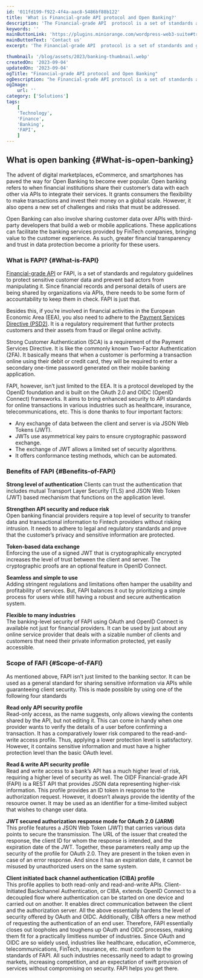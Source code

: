 ```yaml
---
id: '011fd199-f922-4f4a-aac8-5486bf88b122'
title: 'What is Financial-grade API protocol and Open Banking?'
description: 'The Financial-grade API  protocol is a set of standards and guidelines that aim to ensure the security and reliability of APIs  used in the financial industry. APIs are a way for different software systems to communicate and exchange data. FAPI provides a framework for financial institutions to develop and implement APIs that meet certain security and privacy requirements. '
keywords: ''
mainButtonLink: 'https://plugins.miniorange.com/wordpress-web3-suite#trial-form'
mainButtonText: 'Contact us'
excerpt: 'The Financial-grade API  protocol is a set of standards and guidelines that aim to ensure the security and reliability of APIs used in the financial industry. APIs are a way for different software systems to communicate and exchange data. FAPI provides a framework for financial institutions to develop and implement APIs that meet certain security and privacy requirements. '

thumbnail: '/blog/assets/2023/banking-thumbnail.webp'
createdOn: '2023-09-04'
updatedOn: '2023-09-04'
ogTitle: "Financial-grade API protocol and Open Banking"
ogDescription: "he Financial-grade API protocol is a set of standards and guidelines that aim to ensure the security and reliability of APIs used in the financial industry."
ogImage:
    url: ''
category: ['Solutions']
tags:
    [
	'Technology',
    'Finance',
    'Banking',
    'FAPI',
    ]
---
```


## What is open banking {#What-is-open-banking}

The advent of digital marketplaces, eCommerce, and smartphones has paved the way for Open Banking to become ever popular. Open banking refers to when financial institutions share their customer’s data with each other via APIs to integrate their services. It grants consumers the flexibility to make transactions and invest their money on a global scale. However, it also opens a new set of challenges and risks that must be addressed.

Open Banking can also involve sharing customer data over APIs with third-party developers that build a web or mobile applications. These applications can facilitate the banking services provided by FinTech companies, bringing value to the customer experience. As such, greater financial transparency and trust in data protection become a priority for these users.

### What is FAPI? {#What-is-FAPI}

[Financial-grade API](https://www.example.com) or FAPI, is a set of standards and regulatory guidelines to protect sensitive customer data and prevent bad actors from manipulating it. Since financial records and personal details of users are being shared by organizations via APIs, there needs to be some form of accountability to keep them in check. FAPI is just that.

Besides this, if you’re involved in financial activities in the European Economic Area (EEA), you also need to adhere to the [Payment Services Directive (PSD2)](https://www.example.com). It is a regulatory requirement that further protects customers and their assets from fraud or illegal online activity.

Strong Customer Authentication (SCA) is a requirement of the Payment Services Directive. It is like the commonly known Two-Factor Authentication (2FA). It basically means that when a customer is performing a transaction online using their debit or credit card, they will be required to enter a secondary one-time password generated on their mobile banking application.

FAPI, however, isn’t just limited to the EEA. It is a protocol developed by the OpenID foundation and is built on the OAuth 2.0 and OIDC (OpenID Connect) frameworks. It aims to bring enhanced security to API standards for online transactions in various industries such as healthcare, insurance, telecommunications, etc. This is done thanks to four important factors:

- Any exchange of data between the client and server is via JSON Web Tokens (JWT).
- JWTs use asymmetrical key pairs to ensure cryptographic password exchange.
- The exchange of JWT allows a limited set of security algorithms.
- It offers conformance testing methods, which can be automated.

### Benefits of FAPI {#Benefits-of-FAPI}

**Strong level of authentication**
Clients can trust the authentication that includes mutual Transport Layer Security (TLS) and JSON Web Token (JWT) based mechanism that functions on the application level.

**Strengthen API security and reduce risk**  
Open banking financial providers require a top level of security to transfer data and transactional information to Fintech providers without risking intrusion. It needs to adhere to legal and regulatory standards and prove that the customer’s privacy and sensitive information are protected.

**Token-based data exchange**  
Enforcing the use of a signed JWT that is cryptographically encrypted increases the level of trust between the client and server. The cryptographic proofs are an optional feature in OpenID Connect.

**Seamless and simple to use**  
Adding stringent regulations and limitations often hamper the usability and profitability of services. But, FAPI balances it out by prioritizing a simple process for users while still having a robust and secure authentication system.

**Flexible to many industries**  
The banking-level security of FAPI using OAuth and OpenID Connect is available not just for financial providers. It can be used by just about any online service provider that deals with a sizable number of clients and customers that need their private information protected, yet easily accessible.

### Scope of FAFI {#Scope-of-FAFI}

As mentioned above, FAPI isn’t just limited to the banking sector. It can be used as a general standard for sharing sensitive information via APIs while guaranteeing client security. This is made possible by using one of the following four standards

**Read only API security profile**  
Read-only access, as the name suggests, only allows viewing the contents shared by the API, but not editing it. This can come in handy when one provider wants to verify the details of a user before confirming a transaction. It has a comparatively lower risk compared to the read-and-write access profile. Thus, applying a lower protection level is satisfactory. However, it contains sensitive information and must have a higher protection level than the basic OAuth level.

**Read & write API security profile**  
Read and write access to a bank’s API has a much higher level of risk, requiring a higher level of security as well. The OIDF Financial-grade API (FAPI) is a REST API that provides JSON data representing higher-risk information. This profile provides an ID token in response to the authorization request. However, it doesn’t always provide the identity of the resource owner. It may be used as an identifier for a time-limited subject that wishes to change user data.

**JWT secured authorization response mode for OAuth 2.0 (JARM)**  
 This profile features a JSON Web Token (JWT) that carries various data points to secure the transmission. The URL of the issuer that created the response, the client ID for whom the response is intended, and the expiration date of the JWT. Together, these parameters really amp up the security of the profile for OAuth 2.0. They are present in the token even in case of an error response. And since it has an expiration date, it cannot be misused by unauthorized users on the same system.

**Client initiated back channel authentication (CIBA) profile**  
This profile applies to both read-only and read-and-write APIs. Client-Initiated Backchannel Authentication, or CIBA, extends OpenID Connect to a decoupled flow where authentication can be started on one device and carried out on another. It enables direct communication between the client and the authorization server. All the above essentially hardens the level of security offered by OAuth and OIDC. Additionally, CIBA offers a new method of requesting the authentication of an end user. Therefore, FAPI essentially closes out loopholes and toughens up OAuth and OIDC processes, making them fit for a practically limitless number of industries. Since OAuth and OIDC are so widely used, industries like healthcare, education, eCommerce, telecommunications, FinTech, insurance, etc. must conform to the standards of FAPI. All such industries necessarily need to adapt to growing markets, increasing competition, and an expectation of swift provision of services without compromising on security. FAPI helps you get there.
